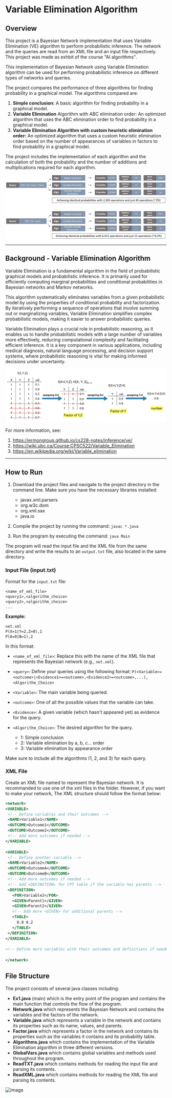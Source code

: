 # Variable Elimination Algorithm

## Overview
This project is a Bayesian Network implementation that uses Variable Elimination (VE) algorithm to perform probabilistic inference. The network and the queries are read from an XML file and an input file respectively.
This project was made as exhbit of the course "AI algorithms".

This implementation of Bayesian Network using Variable Elimination algorithm can be used for performing probabilistic inference on different types of networks and queries.

The project compares the performance of three algorithms for finding probability in a graphical model. The algorithms compared are:

1. **Simple conclusion:** A basic algorithm for finding probability in a graphical model.
2. **Variable Elimination** Algorithm with ABC elimination order: An optimized algorithm that uses the ABC elimination order to find probability in a graphical model.
3. **Variable Elimination Algorithm with custom heuristic elimination order:** An optimized algorithm that uses a custom heuristic elimination order based on the number of appearances of variables in factors to find probability in a graphical model.

The project includes the implementation of each algorithm and the calculation of both the probability and the number of additions and multiplications required for each algorithm.


![img.png](img.png)

---
## Background - Variable Elimination Algorithm
Variable Elimination is a fundamental algorithm in the field of probabilistic graphical models and probabilistic inference. It is primarily used for efficiently computing marginal probabilities and conditional probabilities in Bayesian networks and Markov networks.

This algorithm systematically eliminates variables from a given probabilistic model by using the properties of conditional probability and factorization. By iteratively performing a sequence of operations that involve summing out or marginalizing variables, Variable Elimination simplifies complex probabilistic models, making it easier to answer probabilistic queries.

Variable Elimination plays a crucial role in probabilistic reasoning, as it enables us to handle probabilistic models with a large number of variables more effectively, reducing computational complexity and facilitating efficient inference. It is a key component in various applications, including medical diagnosis, natural language processing, and decision support systems, where probabilistic reasoning is vital for making informed decisions under uncertainty.

![img_2.png](img_2.png)

For more information, see:
1. https://ermongroup.github.io/cs228-notes/inference/ve/
2. https://wiki.ubc.ca/Course:CPSC522/Variable_Elimination
3. https://en.wikipedia.org/wiki/Variable_elimination

---

## How to Run

1. Download the project files and navigate to the project directory in the command line. Make sure you have the necessary libraries installed:
   - javax.xml.parsers
   - org.w3c.dom
   - org.xml.sax
   - java.io

2. Compile the project by running the command:
`javac *.java`

3. Run the program by executing the command:
`java Main`

The program will read the input file and the XML file from the same directory and write the results to an `output.txt` file, also located in the same directory.

### Input File (input.txt)

Format for the `input.txt` file:

```
<name_of_xml_file>
<query1>,<algorithm_choice>
<query2>,<algorithm_choice>
...
```

**Example:**
```
net.xml
P(X=1|Y=2,Z=0),1
P(A=0|B=1),2
```

In this format:
- `<name_of_xml_file>`: Replace this with the name of the XML file that represents the Bayesian network (e.g., `net.xml`).
- `<query>`: Define your queries using the following format:
`P(<Variable>=<outcome>|<Evidence1>=<outcome>,<Evidence2>=<outcome>,...),<Algorithm_Choice>`

- `<Variable>`: The main variable being queried.
- `<outcome>`: One of all the possible values that the variable can take.
- `<Evidence>`: A given variable (which hasn't appeared yet) as evidence for the query.
- `<Algorithm_Choice>`: The desired algorithm for the query.
   - 1: Simple conclusion
   - 2: Variable elimination by a, b, c... order
   - 3: Variable elimination by appearance order

Make sure to include all the algorithms (1, 2, and 3) for each query.

### XML File
Create an XML file named to represent the Bayesian network. It is recommanded to use one of the xml files in the folder. However, if you want to make your network, The XML structure should follow the format below:

```xml
<network>
<VARIABLE>
 <!-- Define variables and their outcomes -->
 <NAME>Variable1</NAME>
 <OUTCOME>Outcome1</OUTCOME>
 <OUTCOME>Outcome2</OUTCOME>
 <!-- Add more outcomes if needed -->
</VARIABLE>

<VARIABLE>
 <!-- Define another variable -->
 <NAME>Variable2</NAME>
 <OUTCOME>OutcomeA</OUTCOME>
 <OUTCOME>OutcomeB</OUTCOME>
 <!-- Add more outcomes if needed -->
 <!-- Add <DEFINITION> for CPT table if the variable has parents -->
 <DEFINITION>
   <FOR>Variable2</FOR>
   <GIVEN>Parent1</GIVEN>
   <GIVEN>Parent2</GIVEN>
   <!-- Add more <GIVEN> for additional parents -->
   <TABLE>
     0.8 0.2
   </TABLE>
 </DEFINITION>
</VARIABLE>

<!-- Define more variables with their outcomes and definitions if needed -->

</network>
```

## File Structure
The project consists of several java classes including:

* **Ex1.java** (main) which is the entry point of the program and contains the main function that controls the flow of the program.
* **Network.java** which represents the Bayesian Network and contains the variables and the factors of the network.
* **Variable.java** which represents a variable in the network and contains its properties such as its name, values, and parents.
* **Factor.java** which represents a factor in the network and contains its properties such as the variables it contains and its probability table.
* **Algorithms.java** which contains the implementation of the Variable Elimination algorithm in three different versions.
* **GlobalVars.java** which contains global variables and methods used throughout the program.
* **ReadTXT.java** which contains methods for reading the input file and parsing its contents.
* **ReadXML.java** which contains methods for reading the XML file and parsing its contents.

![image](https://user-images.githubusercontent.com/97172662/212310971-c9cde4f4-c974-4ecd-a06a-c571f582f25e.png)

